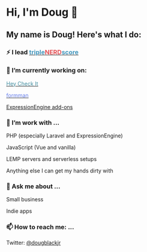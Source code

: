 # Hi, I'm Doug 👋

## My name is Doug! Here's what I do:

### ⚡ I lead <a href="https://triplenerdscore.net" title="tripleNERDscore" target="_blank"><span style="color:#4496bc">triple</span><span style="color:#e35256">NERD</span><span style="color:#4496bc">score</span></a>

### 🔭 I’m currently working on:
  <p><a href="https://heycheckit.com/" title="Hey Check It" target="_blank"><span style="color:#458fa1">Hey Check It</a></p>
  <p><a href="https://formman.co/" title="Formman" target="_blank"><span style="color:#667eea">formman</span></a></p>
  <p><a href="http://ee-addon-generator.triplenerdscore.xyz/" title="EE Addon Creator" target="_blank">ExpressionEngine add-ons</a></p>

### 🌱 I’m work with ...
  <p>PHP (especially Laravel and ExpressionEngine)</p>
  <p>JavaScript (Vue and vanilla)</p>
  <p>LEMP servers and serverless setups</p>
  <p>Anything else I can get my hands dirty with</p>

### 💬 Ask me about ...
  <p>Small business</p>
  <p>Indie apps</p>

### 📫 How to reach me: ...
  Twitter: <a href="https://twitter.com/dougblackjr">@dougblackjr</a>
